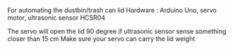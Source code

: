 For automating the dustbin/trash can lid
Hardware : Arduino Uno, servo motor, ultrasonic sensor HCSR04

The servo will open the lid 90 degree if ultrasonic sensor sense something closer than 15 cm
Make sure your servo can carry the lid weight